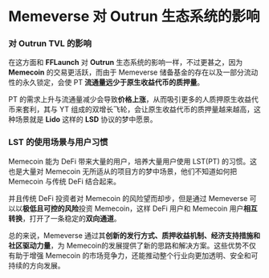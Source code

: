 # Memeverse 对 Outrun 生态系统的影响

### **对 Outrun TVL 的影响**

在这方面和 **FFLaunch** 对 **Outrun** 生态系统的影响一样，不过更甚之，因为 **Memecoin** 的交易更活跃，而由于 Memeverse 储备基金的存在以及一部分流动性的永久锁定，会使 PT **流通量远少于原生收益代币的质押量**。

PT 的需求上升与流通量减少会导致**价格上涨**，从而吸引更多的人质押原生收益代币来套利，其与 YT 组成的双增长飞轮，会让原生收益代币的质押量越来越高，这种场景就是 **Lido** 这样的 **LSD** 协议的梦中愿景。

### **LST 的使用场景与用户习惯**

Memecoin 能为 DeFi 带来大量的用户，培养大量用户使用 LST(PT) 的习惯。这也是大量对 Memecoin 无所适从的项目方的梦中场景，他们不知道如何把 Memecoin 与传统 DeFi 结合起来。

并且传统 DeFi 投资者对 Memecoin 的风险望而却步，但是通过 Memeverse 可以以**极低且可控的风险**投资 Memecoin，这样 DeFi 用户和 Memecoin 用户**相互转换**，打开了一条稳定的**双向通道**。

总的来说，Memeverse 通过其**创新的发行方式、质押收益机制、经济支持措施和社区驱动力量**，为 Memecoin的发展提供了新的思路和解决方案。这些优势不仅有助于增强 Memecoin 的市场竞争力，还能推动整个行业向更加透明、安全和可持续的方向发展。
